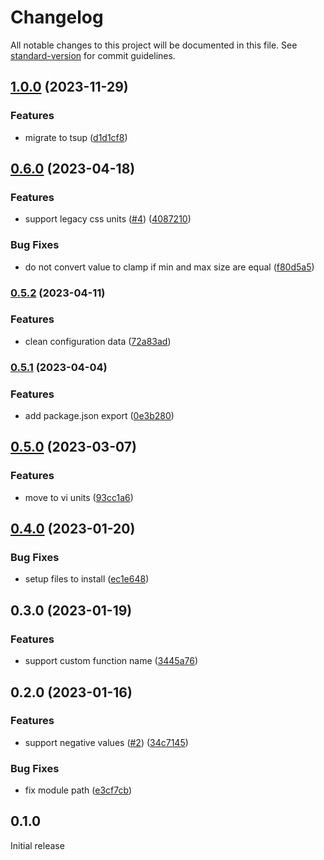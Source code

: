 # Changelog

All notable changes to this project will be documented in this file. See [standard-version](https://github.com/conventional-changelog/standard-version) for commit guidelines.

## [1.0.0](https://github.com/azat-io/postcss-responsive/compare/v0.6.0...v1.0.0) (2023-11-29)

### Features

- migrate to tsup ([d1d1cf8](https://github.com/azat-io/postcss-responsive/commit/d1d1cf89557e09526665525d4b8b755f89c48773))

## [0.6.0](https://github.com/azat-io/postcss-responsive/compare/v0.5.2...v0.6.0) (2023-04-18)

### Features

- support legacy css units ([#4](https://github.com/azat-io/postcss-responsive/issues/4)) ([4087210](https://github.com/azat-io/postcss-responsive/commit/4087210bda82a618e19b3b0de014e3e020e45861))

### Bug Fixes

- do not convert value to clamp if min and max size are equal ([f80d5a5](https://github.com/azat-io/postcss-responsive/commit/f80d5a5360536e8e91cd498d31932621e56fa91d))

### [0.5.2](https://github.com/azat-io/postcss-responsive/compare/v0.5.1...v0.5.2) (2023-04-11)

### Features

- clean configuration data ([72a83ad](https://github.com/azat-io/postcss-responsive/commit/72a83adb0cae106f98ee76016fa2b4831b4f0fea))

### [0.5.1](https://github.com/azat-io/postcss-responsive/compare/v0.5.0...v0.5.1) (2023-04-04)

### Features

- add package.json export ([0e3b280](https://github.com/azat-io/postcss-responsive/commit/0e3b2800c1781e6d57bbe2b394328defb6929ccc))

## [0.5.0](https://github.com/azat-io/postcss-responsive/compare/v0.4.0...v0.5.0) (2023-03-07)

### Features

- move to vi units ([93cc1a6](https://github.com/azat-io/postcss-responsive/commit/93cc1a6ee91a3c2c732ab89e2da718ee1b544623))

## [0.4.0](https://github.com/azat-io/postcss-responsive/compare/v0.3.0...v0.4.0) (2023-01-20)

### Bug Fixes

- setup files to install ([ec1e648](https://github.com/azat-io/postcss-responsive/commit/ec1e6481698df4593ce985340fd87f205a4aa5d0))

## 0.3.0 (2023-01-19)

### Features

- support custom function name ([3445a76](https://github.com/azat-io/postcss-responsive/commit/3445a762a9040278d5686c4668f6f5db0c3cfa7f))

## 0.2.0 (2023-01-16)

### Features

- support negative values ([#2](https://github.com/azat-io/postcss-responsive/issues/2)) ([34c7145](https://github.com/azat-io/postcss-responsive/commit/34c7145f26de8355a152cc9463cde7daabc5a3ab))

### Bug Fixes

- fix module path ([e3cf7cb](https://github.com/azat-io/postcss-responsive/commit/e3cf7cb3daed9f3589844e143c4ea4960f21f8c5))

## 0.1.0

Initial release
